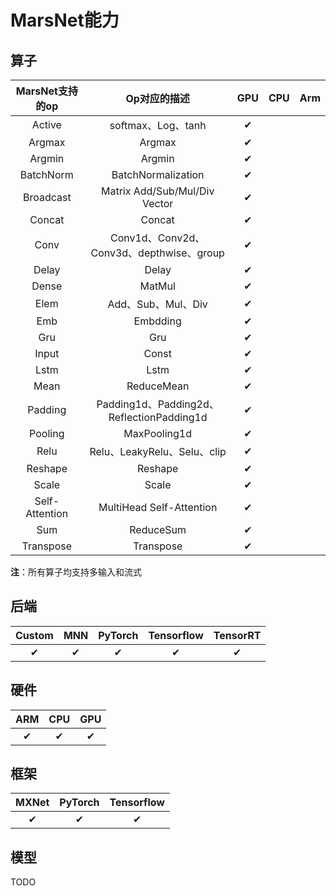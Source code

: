 # MarsNet能力

## 算子

| MarsNet支持的op | Op对应的描述 | GPU | CPU | Arm |
| :----: | :----: | :----: | :----: | :----: |
| Active | softmax、Log、tanh | ✔︎ | | |
| Argmax | Argmax | ✔︎ | | |
| Argmin | Argmin | ✔︎ | | |
| BatchNorm | BatchNormalization | ✔︎ | | |
| Broadcast | Matrix Add/Sub/Mul/Div Vector | ✔︎ | | |
| Concat | Concat | ✔︎ | | |
| Conv | Conv1d、Conv2d、Conv3d、depthwise、group | ✔︎ | | |
| Delay | Delay | ✔︎ | | |
| Dense | MatMul | ✔︎ | | |
| Elem | Add、Sub、Mul、Div | ✔︎ | | |
| Emb | Embdding | ✔︎ | | |
| Gru | Gru | ✔︎ | | |
| Input | Const | ✔︎ | | |
| Lstm | Lstm | ✔︎ | | |
| Mean | ReduceMean | ✔︎ | | |
| Padding | Padding1d、Padding2d、ReflectionPadding1d | ✔︎ | | |
| Pooling | MaxPooling1d | ✔︎ | | |
| Relu | Relu、LeakyRelu、Selu、clip | ✔︎ | | |
| Reshape | Reshape | ✔︎ | | |
| Scale | Scale | ✔︎ | | |
| Self-Attention | MultiHead Self-Attention | ✔︎ | | |
| Sum | ReduceSum | ✔︎ | | |
| Transpose | Transpose | ✔︎ | | |

**注**：所有算子均支持多输入和流式

## 后端

Custom | MNN | PyTorch | Tensorflow | TensorRT |
:------: | :------: | :------: | :------: | :------: |
✔︎ | ✔︎ | ✔︎ | ✔︎ | ✔︎ |

## 硬件

ARM | CPU | GPU |
:------: | :------: | :------: |
✔︎ | ✔︎ | ✔︎ |

## 框架

MXNet | PyTorch |Tensorflow |
:------: | :------: | :------: |
✔︎ | ✔︎ | ✔︎ |

## 模型

TODO
